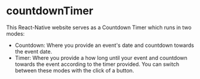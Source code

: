 # countdownTimer
This React-Native website serves as a Countdown Timer which runs in two modes: 
- Countdown: Where you provide an event's date and countdown towards the event date.
- Timer: Where you provide a how long until your event and countdown towards the event according to the timer provided.
You can switch between these modes with the click of a button.
